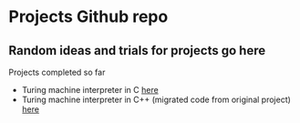 # Projects Github repo

## Random ideas and trials for projects go here

Projects completed so far
* Turing machine interpreter in C [here][def2]
* Turing machine interpreter in C++ (migrated code from original project) [here][def]

[def]: https://github.com/ichuksokoh/Projects/tree/main/tm_c%2B%2B
[def2]: https://github.com/ichuksokoh/Projects/tree/main/TM_in_C